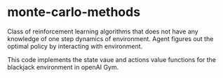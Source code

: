 # monte-carlo-methods

Class of reinforcement learning algorithms that does not have any knowledge of one step dynamics of environment. Agent figures out the optimal policy by interacting with environment.

This code implements the state vaue and actions value functions for the blackjack environment in openAI Gym.
